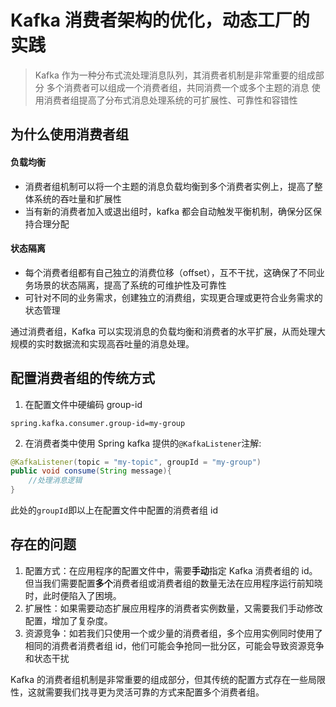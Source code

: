 # Kafka 消费者架构的优化，动态工厂的实践

> Kafka 作为一种分布式流处理消息队列，其消费者机制是非常重要的组成部分
> 多个消费者可以组成一个消费者组，共同消费一个或多个主题的消息
> 使用消费者组提高了分布式消息处理系统的可扩展性、可靠性和容错性

## 为什么使用消费者组

#### 负载均衡

- 消费者组机制可以将一个主题的消息负载均衡到多个消费者实例上，提高了整体系统的吞吐量和扩展性
- 当有新的消费者加入或退出组时，kafka 都会自动触发平衡机制，确保分区保持合理分配

#### 状态隔离

- 每个消费者组都有自己独立的消费位移（offset），互不干扰，这确保了不同业务场景的状态隔离，提高了系统的可维护性及可靠性
- 可针对不同的业务需求，创建独立的消费组，实现更合理或更符合业务需求的状态管理

通过消费者组，Kafka 可以实现消息的负载均衡和消费者的水平扩展，从而处理大规模的实时数据流和实现高吞吐量的消息处理。

## 配置消费者组的传统方式

1. 在配置文件中硬编码 group-id

```properties
spring.kafka.consumer.group-id=my-group
```

2. 在消费者类中使用 Spring kafka 提供的`@KafkaListener`注解:

```java
@KafkaListener(topic = "my-topic", groupId = "my-group")
public void consume(String message){
	//处理消息逻辑
}
```

此处的`groupId`即以上在配置文件中配置的消费者组 id

## 存在的问题

1. 配置方式：在应用程序的配置文件中，需要**手动**指定 Kafka 消费者组的 id。但当我们需要配置**多个**消费者组或消费者组的数量无法在应用程序运行前知晓时，此时便陷入了困境。
2. 扩展性：如果需要动态扩展应用程序的消费者实例数量，又需要我们手动修改配置，增加了复杂度。
3. 资源竞争：如若我们只使用一个或少量的消费者组，多个应用实例同时使用了相同的消费者消费者组 id，他们可能会争抢同一批分区，可能会导致资源竞争和状态干扰

Kafka 的消费者组机制是非常重要的组成部分，但其传统的配置方式存在一些局限性，这就需要我们找寻更为灵活可靠的方式来配置多个消费者组。
